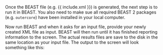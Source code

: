 
Once the BEAST file (e.g. {{ include.xml }}) is generated, the next step is to run it in BEAST.
You also need to make sue all required BEAST 2 packages (e.g. `outercore`) have been installed in your local computer. 

Now run BEAST and when it asks for an input file, provide your newly created XML file as input. 
BEAST will then run until it has finished reporting information to the screen. 
The actual results files are save to the disk in the same location as your input file. 
The output to the screen will look something like this:


